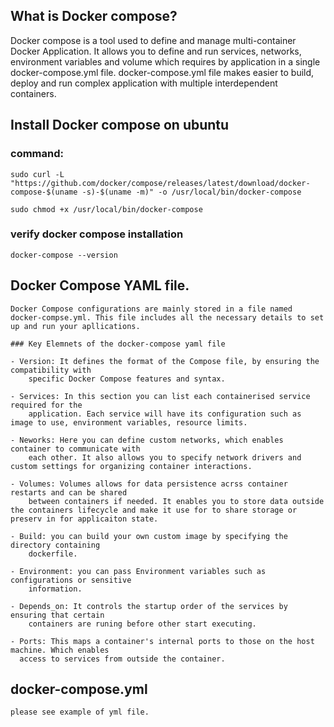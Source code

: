 ## What is Docker compose?
  Docker compose is a tool used to define and manage multi-container Docker Application. It allows you to define and run services, networks, environment variables and volume which requires by application in a single docker-compose.yml file. docker-compose.yml file makes easier to build, deploy and run complex application with multiple interdependent containers. 

## Install Docker compose on ubuntu

### command: 
    sudo curl -L "https://github.com/docker/compose/releases/latest/download/docker-compose-$(uname -s)-$(uname -m)" -o /usr/local/bin/docker-compose

    sudo chmod +x /usr/local/bin/docker-compose
### verify docker compose installation

    docker-compose --version

## Docker Compose YAML file.

    Docker Compose configurations are mainly stored in a file named docker-compse.yml. This file includes all the necessary details to set up and run your apllications.

    ### Key Elemnets of the docker-compose yaml file
    
    - Version: It defines the format of the Compose file, by ensuring the compatibility with
        specific Docker Compose features and syntax.

    - Services: In this section you can list each containerised service required for the
        application. Each service will have its configuration such as image to use, environment variables, resource limits.

    - Neworks: Here you can define custom networks, which enables container to communicate with
        each other. It also allows you to specify network drivers and custom settings for organizing container interactions. 

    - Volumes: Volumes allows for data persistence acrss container restarts and can be shared
        between containers if needed. It enables you to store data outside the containers lifecycle and make it use for to share storage or preserv in for applicaiton state.

    - Build: you can build your own custom image by specifying the directory containing
        dockerfile.

    - Environment: you can pass Environment variables such as configurations or sensitive
        information.

    - Depends_on: It controls the startup order of the services by ensuring that certain
        containers are runing before other start executing.

    - Ports: This maps a container's internal ports to those on the host machine. Which enables
      access to services from outside the container.

## docker-compose.yml
    please see example of yml file.



